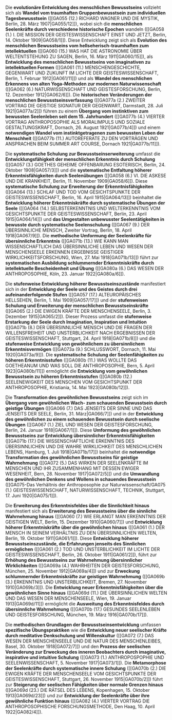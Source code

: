 
Die **evolutionäre Entwicklung des menschlichen Bewusstseins** vollzieht sich als **Wandel vom traumhaften Gruppenbewusstsein zum individuellen Tagesbewusstsein** ([[GA055 (12.) RICHARD WAGNER UND DIE MYSTIK, Berlin, 28. März 1907|GA055/12]]), wobei sich die **menschlichen Seelenkräfte durch verschiedene historische Epochen** wandeln ([[GA058 (1.) I. DIE MISSION DER GEISTESWISSENSCHAFT EINST UND JETZT, Berlin, 14. Oktober 1909|GA058/1]]). Diese Entwicklung zeigt sich als **Evolution des menschlichen Bewusstseins vom hellseherisch-traumhaften zum intellektuellen** ([[GA060 (15.) WAS HAT DIE ASTRONOMIE ÜBER WELTENTSTEHUNG ZU SAGEN, Berlin, 16. März 1911|GA060/15]]), als **Entwicklung des menschlichen Bewusstseins von imaginativen zu intellektuellen Formen** ([[GA061 (11.) MENSCHENGESCHICHTE, GEGENWART UND ZUKUNFT IM LICHTE DER GEISTESWISSENSCHAFT, Berlin, 1. Februar 1912|GA061/11]]) und als **Wandel des menschlichen Erkennens von alten Yoga-Methoden zur modernen Naturwissenschaft** ([[GA062 (6.) NATURWISSENSCHAFT UND GEISTESFORSCHUNG, Berlin, 12. Dezember 1912|GA062/6]]). Die **historischen Veränderungen der menschlichen Bewusstseinsverfassung** ([[GA077a (2.) ZWEITER VORTRAG DIE GEISTIGE SIGNATUR DER GEGENWART, Darmstadt, 28. Juli 1921|GA077a/2]]) führen zu einem **Übergang vom instinktiven zum bewussten Seelenleben seit dem 15. Jahrhundert** ([[GA077b (4.) VIERTER VORTRAG ANTHROPOSOPHIE ALS MORALIMPULS UND SOZIALE GESTALTUNGSKRAFT, Dornach, 26. August 1921|GA077b/4]]) und einem **notwendigen Wandel vom instinktgetragenen zum bewussten Leben der Menschheit** ([[GA077b (11.) AUTOREFERATE ZU DEN VORTRÄGEN UND ANSPRACHEN BEIM SUMMER ART COURSE, Dornach 1921|GA077b/11]]).

Die **systematische Schulung zur Bewusstseinserweiterung** umfasst die **Entwicklungsfähigkeit der menschlichen Erkenntnis durch Schulung** ([[GA057 (3.) GOETHES GEHEIME OFFENBARUNG ESOTERISCH, Berlin, 24. Oktober 1908|GA057/3]]) und die **systematische Entfaltung höherer Erkenntnisfähigkeiten durch Seelenübungen** ([[GA058 (6.) VI. DIE ASKESE UND DIE KRANKHEIT, Berlin, 11. November 1909|GA058/6]]). Diese **systematische Schulung zur Erweiterung der Erkenntnisfähigkeiten** ([[GA064 (13.) SCHLAF UND TOD VOM GESICHTSPUNKTE DER GEISTESWISSENSCHAFT, Berlin, 16. April 1915|GA064/13]]) beinhaltet die **Entwicklung höherer Erkenntniskräfte durch systematische Übungen der Seele** ([[GA064 (14.) SELBSTERKENNTNIS UND WELTERKENNTNIS VOM GESICHTSPUNKTE DER GEISTESWISSENSCHAFT, Berlin, 23. April 1915|GA064/14]]) und **das Umgestalten unbewusster Seelentätigkeiten in bewusste durch systematische Seelenschulung** ([[GA067 (9.) DER ÜBERSINNLICHE MENSCH, Zweiter Vortrag, Berlin, 18. April 1918|GA067/9]]). Die **methodische Umformung der Seelenkräfte für übersinnliche Erkenntnis** ([[GA071b (13.) WIE KANN MAN WISSENSCHAFTLICH DAS ÜBERSINNLICHE LEBEN UND WESEN DER MENSCHENSEELE ERKENNEN ERGEBNISSE GEISTIGER WIRKLICHKEITSFORSCHUNG, Wien, 27. Mai 1918|GA071b/13]]) führt zur **systematischen Ausbildung schlummernder Erkenntniskräfte durch intellektuelle Bescheidenheit und Übung** ([[GA080a (6.) DAS WESEN DER ANTHROPOSOPHIE, Köln, 23. Januar 1922|GA080a/6]]).

Die **stufenweise Entwicklung höherer Bewusstseinszustände** manifestiert sich in der **Entwicklung der Seele und des Geistes durch drei aufeinanderfolgende Stufen** ([[GA057 (17.) ALTEUROPÄISCHES HELLSEHEN, Berlin, 1. Mai 1909|GA057/17]]) und der **stufenweisen Schulung und Erweiterung der menschlichen Bewusstseinskräfte** ([[GA065 (2.) DIE EWIGEN KRÄFTE DER MENSCHENSEELE, Berlin, 3. Dezember 1915|GA065/2]]). Dieser Prozess umfasst die **stufenweise Erstarkung der Seele durch Imagination, Inspiration und Intuition** ([[GA071b (8.) DER ÜBERSINNLICHE MENSCH UND DIE FRAGEN DER WILLENSFREIHEIT UND UNSTERBLICHKEIT NACH ERGEBNISSEN DER GEISTESWISSENSCHAFT, Stuttgart, 24. April 1918|GA071b/8]]) und die **stufenweise Entwicklung von gewöhnlichem zu übersinnlichem Erkenntnisvermögen** ([[GA073a (9.) SCHLUSSWORT, Dornach, 11. Mai 1920|GA073a/9]]). Die **systematische Schulung der Seelenfähigkeiten zu höheren Erkenntnisstufen** ([[GA080b (11.) WAS WOLLTE DAS GOETHEANUM UND WAS SOLL DIE ANTHROPOSOPHIE, Bern, 5. April 1923|GA080b/11]]) ermöglicht die **Entwicklung vom gewöhnlichen Bewusstsein zu höheren Erkenntnisstufen** ([[GA080b (12.) SEELENEWIGKEIT DES MENSCHEN VOM GESICHTSPUNKT DER ANTHROPOSOPHIE, Kristiania, 14. Mai 1923|GA080b/12]]).

Die **Transformation des gewöhnlichen Bewusstseins** zeigt sich im **Übergang vom gewöhnlichen Wach- zum schauenden Bewusstsein durch geistige Übungen** ([[GA066 (7.) DAS JENSEITS DER SINNE UND DAS JENSEITS DER SEELE, Berlin, 31. März|GA066/7]]) und in der **Entwicklung des gewöhnlichen zu einem schauenden Bewusstsein durch seelische Übungen** ([[GA067 (1.) ZIEL UND WESEN DER GEISTESFORSCHUNG, Berlin, 24. Januar 1918|GA067/1]]). Diese **Umformung des gewöhnlichen Bewusstseins zur Entwicklung übersinnlicher Erkenntnisfähigkeiten** ([[GA071b (17.) DIE WISSENSCHAFTLICHE ERKENNTNIS DES ÜBERSINNLICHEN UND DIE WAHRE WIRKLICHKEIT DES MENSCHLICHEN LEBENS, Hamburg, 1. Juli 1918|GA071b/17]]) beinhaltet die **notwendige Transformation des gewöhnlichen Bewusstseins für geistige Wahrnehmung** ([[GA072 (5.) DAS WIRKEN DER SEELENKRÄFTE IM MENSCHEN UND IHR ZUSAMMENHANG MIT DESSEN EWIGER WESENHEIT, Bern, 28. November 1917|GA072/5]]) und die **Umwandlung des gewöhnlichen Denkens und Wollens in schauendes Bewusstsein** ([[GA075-Das Verhältnis der Anthroposophie zur Naturwissenschaft/GA075 (1.) GEISTESWISSENSCHAFT, NATURWISSENSCHAFT, TECHNIK, Stuttgart, 17. Juni 1920|GA075/1]]).

Die **Erweiterung des Erkenntnisfeldes über die Sinnlichkeit hinaus** manifestiert sich als **Erweiterung des Bewusstseins über die sinnliche Wahrnehmung hinaus** ([[GA060 (7.) WIE ERLANGT MAN ERKENNTNIS DER GEISTIGEN WELT, Berlin, 15. Dezember 1910|GA060/7]]) und **Entwicklung höherer Erkenntniskräfte über die gewöhnlichen hinaus** ([[GA061 (1.) DER MENSCH IN SEINEM VERHÄLTNIS ZU DEN ÜBERSINNLICHEN WELTEN, Berlin, 19. Oktober 1911|GA061/1]]). Diese **Entwicklung höherer Bewusstseinszustände, die Erfahrungen jenseits des Sinnlichen ermöglichen** ([[GA061 (2.) TOD UND UNSTERBLICHKEIT IM LICHTE DER GEISTESWISSENSCHAFT, Berlin, 26. Oktober 1911|GA061/2]]), führt zur **Erhöhung des Bewusstseins zur Wahrnehmung übersinnlicher Wirklichkeiten** ([[GA069a (4.) WAHRHEITEN DER GEISTESFORSCHUNG, München, 25. November 1912|GA069a/4]]) und zur **Erweckung schlummernder Erkenntniskräfte zur geistigen Wahrnehmung** ([[GA069b (3.) ERKENNTNIS UND UNSTERBLICHKEIT, Bremen, 27. November 1910|GA069b/3]]). Die **Entwicklung neuer Erkenntnisfähigkeiten über die gewöhnlichen Sinne hinaus** ([[GA069d (11.) DIE ÜBERSINNLICHEN WELTEN UND DAS WESEN DER MENSCHENSEELE, Wien, 19. Januar 1913|GA069d/11]]) ermöglicht die **Ausweitung des Erkenntnisfeldes durch übersinnliche Wahrnehmung** ([[GA070b (17.) GESUNDES SEELENLEBEN UND GEISTESFORSCHUNG, München, 19. März 1916|GA070b/17]]).

Die **methodischen Grundlagen der Bewusstseinsentwicklung** umfassen **spezifische Übungspraktiken** wie die **Entwicklung neuer seelischer Kräfte durch meditative Denkschulung und Willenskultur** ([[GA072 (7.) DAS WESEN DER MENSCHENSEELE UND DIE NATUR DES MENSCHENLEIBES, Basel, 30. Oktober 1918|GA072/7]]) und den **Prozess der seelischen Veränderung zur Erweckung des inneren Beobachters durch imaginative, inspirative und intuitive Schulung** ([[GA073 (1.) ANTHROPOSPOPHIE UND SEELENWISSENSCHAFT, 5. November 1917|GA073/1]]). Die **Metamorphose der Seelenkräfte durch systematische innere Schulung** ([[GA070b (2.) DIE EWIGEN KRÄFTE DER MENSCHENSEELE VOM GESICHTSPUNKTE DER GEISTESWISSENSCHAFT, Stuttgart, 26. November 1915|GA070b/2]]) führt zur **Steigerung der seelischen Fähigkeiten über normale Grenzen hinaus** ([[GA069d (23.) DIE RÄTSEL DES LEBENS, Kopenhagen, 15. Oktober 1913|GA069d/23]]) und zur **Entwicklung der Seelenkräfte über ihre gewöhnliche Funktion hinaus** ([[GA082 (4.) VIERTER VORTRAG DIE ANTHROPOSOPHISCHE FORSCHUNGSMETHODE, Den Haag, 10. April 1922|GA082/4]]).
